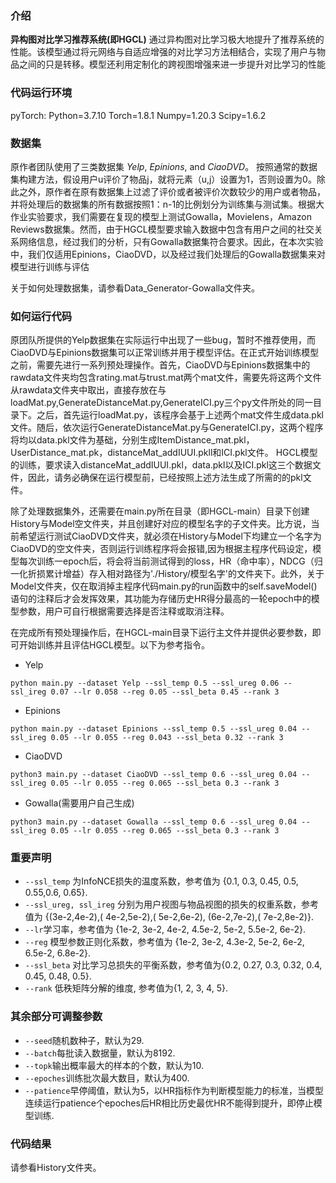 


### 介绍 
**异构图对比学习推荐系统(即HGCL)** 通过异构图对比学习极大地提升了推荐系统的性能。该模型通过将元网络与自适应增强的对比学习方法相结合，实现了用户与物品之间的只是转移。模型还利用定制化的跨视图增强来进一步提升对比学习的性能

### 代码运行环境 
pyTorch:
	Python=3.7.10
	Torch=1.8.1
	Numpy=1.20.3
	Scipy=1.6.2
### 数据集
原作者团队使用了三类数据集 *Yelp*, *Epinions*, and *CiaoDVD*。 按照通常的数据集构建方法，假设用户u评价了物品j，就将元素（u,j）设置为1，否则设置为0。除此之外，原作者在原有数据集上过滤了评价或者被评价次数较少的用户或者物品，并将处理后的数据集的所有数据按照1：n-1的比例划分为训练集与测试集。根据大作业实验要求，我们需要在复现的模型上测试Gowalla，Movielens，Amazon Reviews数据集。然而，由于HGCL模型要求输入数据中包含有用户之间的社交关系网络信息，经过我们的分析，只有Gowalla数据集符合要求。因此，在本次实验中，我们仅适用Epinions，CiaoDVD，以及经过我们处理后的Gowalla数据集来对模型进行训练与评估

关于如何处理数据集，请参看Data_Generator-Gowalla文件夹。


### 如何运行代码
原团队所提供的Yelp数据集在实际运行中出现了一些bug，暂时不推荐使用，而CiaoDVD与Epinions数据集可以正常训练并用于模型评估。在正式开始训练模型之前，需要先进行一系列预处理操作。首先，CiaoDVD与Epinions数据集中的rawdata文件夹均包含rating.mat与trust.mat两个mat文件，需要先将这两个文件从rawdata文件夹中取出，直接存放在与loadMat.py,GenerateDistanceMat.py,GenerateICI.py三个py文件所处的同一目录下。之后，首先运行loadMat.py，该程序会基于上述两个mat文件生成data.pkl文件。随后，依次运行GenerateDistanceMat.py与GenerateICI.py，这两个程序将均以data.pkl文件为基础，分别生成ItemDistance_mat.pkl，UserDistance_mat.pk，distanceMat_addIUUI.pkll和ICI.pkl文件。
HGCL模型的训练，要求读入distanceMat_addIUUI.pkl，data.pkl以及ICI.pkl这三个数据文件，因此，请务必确保在运行模型前，已经按照上述方法生成了所需的的pkl文件。

除了处理数据集外，还需要在main.py所在目录（即HGCL-main）目录下创建History与Model空文件夹，并且创建好对应的模型名字的子文件夹。比方说，当前希望运行测试CiaoDVD文件夹，就必须在History与Model下均建立一个名字为CiaoDVD的空文件夹，否则运行训练程序将会报错,因为根据主程序代码设定，模型每次训练一epoch后，将会将当前测试得到的loss，HR（命中率），NDCG（归一化折损累计增益）存入相对路径为'./History/模型名字'的文件夹下。此外，关于Model文件夹，仅在取消掉主程序代码main.py的run函数中的self.saveModel()语句的注释后才会发挥效果，其功能为存储历史HR得分最高的一轮epoch中的模型参数，用户可自行根据需要选择是否注释或取消注释。

在完成所有预处理操作后，在HGCL-main目录下运行主文件并提供必要参数，即可开始训练并且评估HGCL模型。以下为参考指令。
* Yelp
```
python main.py --dataset Yelp --ssl_temp 0.5 --ssl_ureg 0.06 --ssl_ireg 0.07 --lr 0.058 --reg 0.05 --ssl_beta 0.45 --rank 3
```
* Epinions
```
python main.py --dataset Epinions --ssl_temp 0.5 --ssl_ureg 0.04 --ssl_ireg 0.05 --lr 0.055 --reg 0.043 --ssl_beta 0.32 --rank 3
```
* CiaoDVD
```
python3 main.py --dataset CiaoDVD --ssl_temp 0.6 --ssl_ureg 0.04 --ssl_ireg 0.05 --lr 0.055 --reg 0.065 --ssl_beta 0.3 --rank 3
```
* Gowalla(需要用户自己生成)
```
python3 main.py --dataset Gowalla --ssl_temp 0.6 --ssl_ureg 0.04 --ssl_ireg 0.05 --lr 0.055 --reg 0.065 --ssl_beta 0.3 --rank 3
```


### 重要声明
* `--ssl_temp` 为InfoNCE损失的温度系数，参考值为 {0.1, 0.3, 0.45, 0.5, 0.55,0.6, 0.65}.
* `--ssl_ureg, ssl_ireg` 分别为用户视图与物品视图的损失的权重系数，参考值为
{(3e-2,4e-2),( 4e-2,5e-2),( 5e-2,6e-2), (6e-2,7e-2),( 7e-2,8e-2)}.
* `--lr`学习率，参考值为
{1e-2, 3e-2, 4e-2, 4.5e-2, 5e-2, 5.5e-2, 6e-2}.
* `--reg` 模型参数正则化系数，参考值为 {1e-2, 3e-2, 4.3e-2, 5e-2, 6e-2, 6.5e-2, 6.8e-2}.
* `--ssl_beta` 对比学习总损失的平衡系数，参考值为{0.2, 0.27, 0.3, 0.32, 0.4, 0.45, 0.48, 0.5}.
* `--rank` 低秩矩阵分解的维度, 参考值为{1, 2, 3, 4, 5}.
### 其余部分可调整参数
* `--seed`随机数种子，默认为29.
* `--batch`每批读入数据量，默认为8192.
* `--topk`输出概率最大的样本的个数，默认为10.
* `--epoches`训练批次最大数目，默认为400.
* `--patience`早停阈值，默认为5，以HR指标作为判断模型能力的标准，当模型连续运行patience个epoches后HR相比历史最优HR不能得到提升，即停止模型训练.
### 代码结果
请参看History文件夹。


